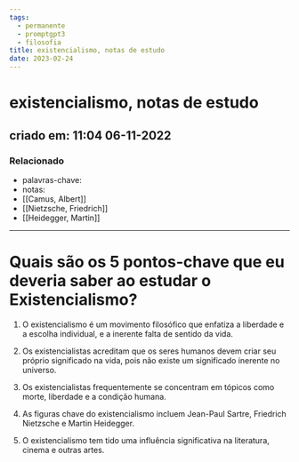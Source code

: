 ```yaml
---
tags:
  - permanente
  - promptgpt3
  - filosofia
title: existencialismo, notas de estudo
date: 2023-02-24
---
```

# existencialismo, notas de estudo
## criado em: 11:04 06-11-2022

### Relacionado
- palavras-chave: 
- notas: 
- [[Camus, Albert]]
- [[Nietzsche, Friedrich]]
- [[Heidegger, Martin]]
---
# Quais são os 5 pontos-chave que eu deveria saber ao estudar o Existencialismo?

1. O existencialismo é um movimento filosófico que enfatiza a liberdade e a escolha individual, e a inerente falta de sentido da vida.

2. Os existencialistas acreditam que os seres humanos devem criar seu próprio significado na vida, pois não existe um significado inerente no universo.

3. Os existencialistas frequentemente se concentram em tópicos como morte, liberdade e a condição humana.

4. As figuras chave do existencialismo incluem Jean-Paul Sartre, Friedrich Nietzsche e Martin Heidegger.

5. O existencialismo tem tido uma influência significativa na literatura, cinema e outras artes.
